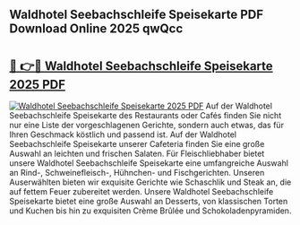 ## Waldhotel Seebachschleife Speisekarte PDF Download Online 2025 qwQcc

# <h2><a href="http://gc77qa.nevu.top/?p=Waldhotel+Seebachschleife+Speisekarte">🔗 👉🔴 Waldhotel Seebachschleife Speisekarte 2025 PDF</a></h2>

[![Waldhotel Seebachschleife Speisekarte 2025 PDF](https://i.imgur.com/dBaPXMq.png)](http://gc77qa.nevu.top/?p=Waldhotel+Seebachschleife+Speisekarte)
Auf der Waldhotel Seebachschleife Speisekarte des Restaurants oder Cafés finden Sie nicht nur eine Liste der vorgeschlagenen Gerichte, sondern auch etwas, das für Ihren Geschmack köstlich und passend ist. Auf der Waldhotel Seebachschleife Speisekarte unserer Cafeteria finden Sie eine große Auswahl an leichten und frischen Salaten. Für Fleischliebhaber bietet unsere Waldhotel Seebachschleife Speisekarte eine umfangreiche Auswahl an Rind-, Schweinefleisch-, Hühnchen- und Fischgerichten. Unseren Auserwählten bieten wir exquisite Gerichte wie Schaschlik und Steak an, die auf fettem Feuer zubereitet werden. Unsere Waldhotel Seebachschleife Speisekarte bietet eine große Auswahl an Desserts, von klassischen Torten und Kuchen bis hin zu exquisiten Crème Brûlée und Schokoladenpyramiden.
